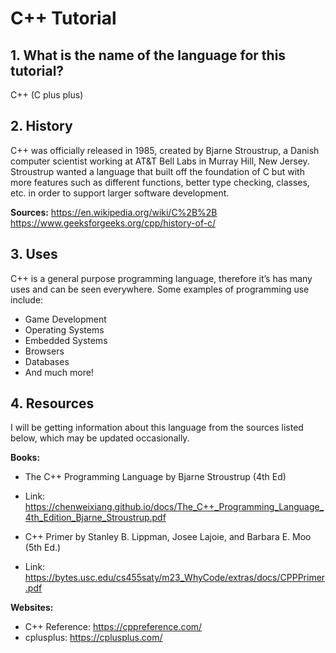 # C++ Tutorial 

## 1. What is the name of the language for this tutorial?
C++ (C plus plus)

## 2. History
C++ was officially released in 1985, created by Bjarne Stroustrup, a Danish computer scientist
working at AT&T Bell Labs in Murray Hill, New Jersey. Stroustrup wanted a language that built 
off the foundation of C but with more features such as different functions, better type checking, 
classes, etc. in order to support larger software development. 

**Sources:**
https://en.wikipedia.org/wiki/C%2B%2B 
https://www.geeksforgeeks.org/cpp/history-of-c/ 

## 3. Uses
C++ is a general purpose programming language, therefore it’s has many uses and can be seen everywhere.
Some examples of programming use include:
- Game Development
- Operating Systems
- Embedded Systems
- Browsers
- Databases
- And much more!

## 4. Resources
I will be getting information about this language from the sources listed below, which may be updated occasionally.

**Books:**
- The C++ Programming Language by Bjarne Stroustrup (4th Ed)
- Link: https://chenweixiang.github.io/docs/The_C++_Programming_Language_4th_Edition_Bjarne_Stroustrup.pdf
  
- C++  Primer by Stanley B. Lippman, Josee Lajoie, and Barbara E. Moo (5th Ed.)
- Link: https://bytes.usc.edu/cs455saty/m23_WhyCode/extras/docs/CPPPrimer.pdf 

**Websites:**
- C++ Reference: https://cppreference.com/ 
- cplusplus: https://cplusplus.com/

